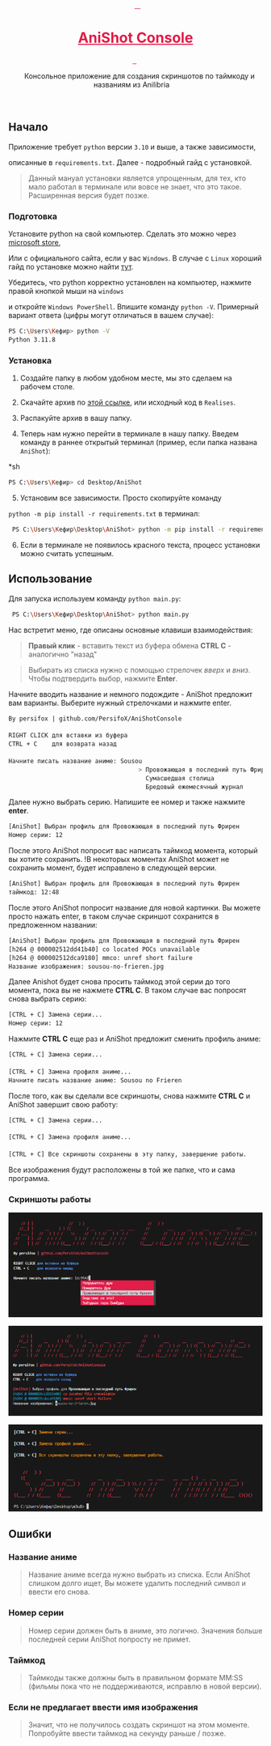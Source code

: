 <a name="readme-top"></a>

<div align="center">

  <a style="color: #e11d48;" href="https://github.com/PersifoX/AniShotConsole">
    <bold><h1>AniShot Console</h1></bold>
  </a>
  <p align="center">
    Консольное приложение для создания скриншотов по таймкоду и названиям из Anilibria
    <br />
    <br />
  </p>
</div>

## Начало

  

Приложение требует `python` версии `3.10` и выше, а также зависимости,

описанные в `requirements.txt`. Далее - подробный гайд с установкой.
  

> Данный мануал установки является упрощенным, для тех, кто мало работал
в терминале или вовсе не знает, что это такое. Расширенная версия будет позже.

  

### Подготовка

  

Установите python на свой компьютер. Сделать это можно через [microsoft store](https://www.microsoft.com/store/productId/9PJPW5LDXLZ5?ocid=pdpshare),

Или с официального сайта, если у вас `Windows`. В случае с `Linux` хороший гайд по установке можно найти [тут](https://www.digitalocean.com/community/tutorials/how-to-install-python-3-and-set-up-a-programming-environment-on-an-ubuntu-20-04-server).

  

Убедитесь, что python корректно установлен на компьютер, нажмите правой кнопкой мыши на `windows`

и откройте `Windows PowerShell`. Впишите команду `python -V`.
Примерный вариант ответа (цифры могут отличаться в вашем случае):

  
```sh
PS C:\Users\Кефир> python -V
Python 3.11.8
```

  

### Установка

  

1. Создайте папку в любом удобном месте, мы это сделаем на рабочем столе.

2. Скачайте архив по [этой ссылке](https://github.com/PersifoX/AniShotConsole/releases/download/0.1.0/AniShotConsole.zip), или исходный код в `Realises`.

3. Распакуйте архив в вашу папку.

4. Теперь нам нужно перейти в терминале в нашу папку.
    Введем команду в раннее открытый терминал (пример, если папка названа `AniShot`):

*sh
```sh
PS C:\Users\Кефир> cd Desktop/AniShot
```

5. Установим все зависимости. Просто скопируйте команду

`python -m pip install -r requirements.txt` в терминал:

```sh
 PS C:\Users\Кефир\Desktop\AniShot> python -m pip install -r requirements.txt
```

6. Если в терминале не появилось красного текста, процесс установки можно считать успешным.

  

## Использование

Для запуска используем команду `python main.py`:

```sh
 PS C:\Users\Кефир\Desktop\AniShot> python main.py
```

Нас встретит меню, где описаны основные клавиши взаимодействия:

> **Правый клик** - вставить текст из буфера обмена
**CTRL C** - аналогично "назад"

> Выбирать из списка нужно с помощью стрелочек *вверх* и *вниз*.
Чтобы подтвердить выбор, нажмите **Enter**.

Начните вводить название и немного подождите - AniShot предложит вам варианты.
Выберите нужный стрелочками и нажмите enter.

```sh
By persifox | github.com/PersifoX/AniShotConsole

RIGHT CLICK для вставки из буфера
CTRL + C    для возврата назад

Начните писать название аниме: Sousou
                                    > Провожающая в последний путь Фрирен  
                                      Сумасшедшая столица                  
                                      Бредовый ежемесячный журнал          
```

Далее нужно выбрать серию. Напишите ее номер и также нажмите **enter**.

```sh
[AniShot] Выбран профиль для Провожающая в последний путь Фрирен
Номер серии: 12
```

После этого AniShot попросит вас написать таймкод момента, который вы хотите сохранить.
!В некоторых моментах AniShot может не сохранить момент, будет исправлено в следующей
версии.

```sh
[AniShot] Выбран профиль для Провожающая в последний путь Фрирен
таймкод: 12:48
```

После этого AniShot попросит название для новой картинки. Вы можете просто нажать enter, в таком случае скриншот сохранится в предложенном названии:

```sh
[AniShot] Выбран профиль для Провожающая в последний путь Фрирен
[h264 @ 000002512dd41b40] co located POCs unavailable
[h264 @ 000002512dca9180] mmco: unref short failure  
Название изображения: sousou-no-frieren.jpg
```

Далее Anishot будет снова просить таймкод этой серии до того момента, пока вы не нажмете **CTRL C**. В таком случае вас попросят снова выбрать серию:

```sh
[CTRL + C] Замена серии...
Номер серии: 12
```

Нажмите **CTRL C** еще раз и AniShot предложит сменить профиль аниме:

```sh
[CTRL + C] Замена серии...

[CTRL + C] Замена профиля аниме...
Начните писать название аниме: Sousou no Frieren
```

После того, как вы сделали все скриншоты, снова нажмите **CTRL C** и AniShot завершит свою работу:

```sh
[CTRL + C] Замена серии...

[CTRL + C] Замена профиля аниме...

[CTRL + C] Все скриншоты сохранены в эту папку, завершение работы.
```

Все изображения будут расположены в той же папке, что и сама программа.
### Скриншоты работы

![](https://raw.githubusercontent.com/PersifoX/AniShotConsole/main/docs/images/Pasted%20image%2020240317122321.png)

![](https://raw.githubusercontent.com/PersifoX/AniShotConsole/main/docs/images/Pasted%20image%2020240317122353.png)

![](https://raw.githubusercontent.com/PersifoX/AniShotConsole/main/docs/images/Pasted%20image%2020240317122407.png)

## Ошибки 

### Название аниме

> Название аниме всегда нужно выбрать из списка. Если AniShot слишком долго ищет,
> Вы можете удалить последний символ и ввести его снова.

### Номер серии

> Номер серии должен быть в аниме, это логично. Значения больше последней серии 
> AniShot попросту не примет.

### Таймкод

> Таймкоды также должны быть в правильном формате MM:SS (фильмы пока что не поддерживаются, исправлю в новой версии).

### Если не предлагает ввести имя изображения

> Значит, что не получилось создать скриншот на этом моменте. Попробуйте ввести таймкод 
> на секунду раньше / позже.

